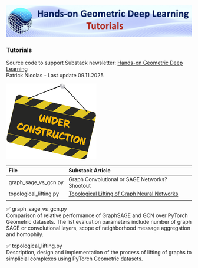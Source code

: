 ![Banner](../images/GitHub_Banner_Tutorials.png)
### Tutorials

Source code to support Substack newsletter: [Hands-on Geometric Deep Learning](https://patricknicolas.substack.com)     
Patrick Nicolas - Last update 09.11.2025    

![Under](../images/Under_construction.png)


| File                   | Substack Article                                                                                                                                                     |
|:-----------------------|:---------------------------------------------------------------------------------------------------------------------------------------------------------------------|
| graph_sage_vs_gcn.py   | Graph Convolutional or SAGE Networks? Shootout                                                                                                                       | 
| topological_lifting.py | [Topological Lifting of Graph Neural Networks](https://patricknicolas.substack.com/p/topological-lifting-of-graph-neural)                                            |
|                        |                                                                                                                                                                      | 


✅ graph_sage_vs_gcn.py     
Comparison of relative performance of GraphSAGE and GCN over PyTorch Geometric datasets. The list evaluation parameters include number of graph SAGE or convolutional layers, scope of neighborhood message aggregation and homophily.   
    
✅ topological_lifting.py     
Description, design and implementation of the process of lifting of graphs to simplicial complexes using PyTorch Geometric datasets.



